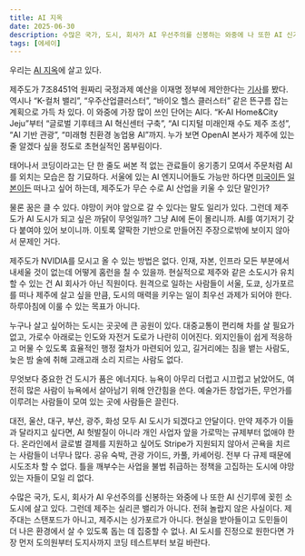 ```yaml
---
title: AI 지옥
date: 2025-06-30
description: 수많은 국가, 도시, 회사가 AI 우선주의를 신봉하는 와중에 나 또한 AI 신기루에 꽂힌 소도시에 살고 있다.
tags: [에세이]
---
```


우리는 [AI 지옥](https://ai-hell.yay.boo)에 살고 있다.

제주도가 7조8451억 원짜리 국정과제 예산을 이재명 정부에 제안한다는 [기사](https://www.jejusori.net/news/articleView.html?idxno=437471)를 봤다. 역시나 “K-컬처 밸리”, “우주산업클러스터”, “바이오 헬스 클러스터” 같은 뜬구름 잡는 계획으로 가득 차 있다. 이 와중에 가장 많이 쓰인 단어는 AI다. “K-AI Home&City Jeju”부터 “글로벌 기후테크 AI 혁신센터 구축”, “AI 디지털 미래인재 수도 제주 조성”, “AI 기반 관광”, “미래형 친환경 농업용 AI”까지. 누가 보면 OpenAI 본사가 제주에 있는 줄 알겠다 싶을 정도로 초현실적인 몸부림이다.

태어나서 코딩이라고는 단 한 줄도 써본 적 없는 관료들이 옹기종기 모여서 주문처럼 AI를 외치는 모습은 참 기묘하다. 서울에 있는 AI 엔지니어들도 가능만 하다면 [미국이든](https://www.chosun.com/economy/tech_it/2024/06/18/GCLGN26TXVDINO2D2Y6WP7Y3QM/) [일본이든](https://www.hankyung.com/article/2025052542081) 떠나고 싶어 하는데, 제주도가 무슨 수로 AI 산업을 키울 수 있단 말인가?

물론 꿈은 클 수 있다. 야망이 커야 앞으로 갈 수 있다는 말도 일리가 있다. 그런데 제주도가 AI 도시가 되고 싶은 까닭이 무엇일까? 그냥 AI에 돈이 몰리니까. AI를 여기저기 갖다 붙여야 있어 보이니까. 이토록 얄팍한 기반으로 만들어진 주장으로밖에 보이지 않아서 문제인 거다. 

제주도가 NVIDIA를 모시고 올 수 있는 방법은 없다. 인재, 자본, 인프라 모든 부분에서 내세울 것이 없는데 어떻게 홈런을 칠 수 있을까. 현실적으로 제주와 같은 소도시가 유치할 수 있는 건 AI 회사가 아닌 직원이다. 원격으로 일하는 사람들이 서울, 도쿄, 싱가포르를 떠나 제주에 살고 싶을 만큼, 도시의 매력을 키우는 일이 최우선 과제가 되어야 한다. 하루아침에 이룰 수 있는 목표가 아니다.

누구나 살고 싶어하는 도시는 곳곳에 큰 공원이 있다. 대중교통이 편리해 차를 살 필요가 없고, 가로수 아래로는 인도와 자전거 도로가 나란히 이어진다. 외지인들이 쉽게 적응하고 머물 수 있도록 효율적인 행정 절차가 마련되어 있고, 길거리에는 침을 뱉는 사람도, 늦은 밤 술에 취해 고래고래 소리 지르는 사람도 없다.

무엇보다 중요한 건 도시가 품은 에너지다. 뉴욕이 아무리 더럽고 시끄럽고 낡았어도, 여전히 많은 사람이 뉴욕에서 살아남기 위해 안간힘을 쓴다. 예술가든 창업가든, 무언가를 이루려는 사람들이 모여 있는 곳에 사람들은 끌린다.

대전, 울산, 대구, 부산, 광주, 화성 모두 AI 도시가 되겠다고 안달이다. 만약 제주가 이들과 달라지고 싶다면, AI 헛발질이 아니라 개인 사업자 앞을 가로막는 규제부터 없애야 한다. 온라인에서 글로벌 결제를 지원하고 싶어도 Stripe가 지원되지 않아서 곤욕을 치르는 사람들이 너무나 많다. 공유 숙박, 관광 가이드, 카풀, 카셰어링. 전부 다 규제 때문에 시도조차 할 수 없다. 틀을 깨부수는 사업을 불법 취급하는 정책을 고집하는 도시에 야망 있는 자들이 모일 리 없다.

수많은 국가, 도시, 회사가 AI 우선주의를 신봉하는 와중에 나 또한 AI 신기루에 꽂힌 소도시에 살고 있다. 그런데 제주는 실리콘 밸리가 아니다. 전혀 놀랍지 않은 사실이다. 제주대는 스탠포드가 아니고, 제주시는 싱가포르가 아니다. 현실을 받아들이고 도민들이 더 나은 환경에서 살 수 있도록 돕는 데 집중할 수 없나. AI 도시를 진정으로 원한다면 가장 먼저 도의원부터 도지사까지 코딩 테스트부터 보길 바란다.



